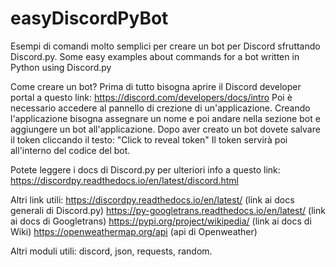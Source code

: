 # easyDiscordPyBot
Esempi di comandi molto semplici per creare un bot per Discord sfruttando Discord.py. Some easy examples about commands for a bot written in Python using Discord.py 

Come creare un bot?
Prima di tutto bisogna aprire il Discord developer portal a questo link:
https://discord.com/developers/docs/intro
Poi è necessario accedere al pannello di crezione di un'applicazione.
Creando l'applicazione bisogna assegnare un nome e poi andare nella sezione bot e aggiungere un bot all'applicazione.
Dopo aver creato un bot dovete salvare il token cliccando il testo: "Click to reveal token"
Il token servirà poi all'interno del codice del bot.

Potete leggere i docs di Discord.py per ulteriori info a questo link: https://discordpy.readthedocs.io/en/latest/discord.html

Altri link utili:
https://discordpy.readthedocs.io/en/latest/ (link ai docs generali di Discord.py)
https://py-googletrans.readthedocs.io/en/latest/ (link ai docs di Googletrans)
https://pypi.org/project/wikipedia/ (link ai docs di Wiki)
https://openweathermap.org/api (api di Openweather)

Altri moduli utili: discord, json, requests, random.





